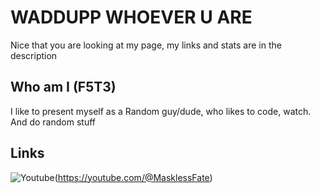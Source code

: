 # WADDUPP WHOEVER U ARE
Nice that you are looking at my page, my links and stats are in the description
## Who am I (F5T3)
I like to present myself as a Random guy/dude, who likes to code, watch. And do random stuff

## Links
<!-- ![](https://user-images.githubusercontent.com/74038190/235294015-47144047-25ab-417c-af1b-6746820a20ff.gif)
[[YouTube](https://user-images.githubusercontent.com/74038190/235294007-de441046-823e-4eff-89bf-d4df52858b65.gif)](https://youtube.com/@MasklessFate) -->
![Youtube](https://media.giphy.com/media/QfsvYoBSSpfbtFJIVo/giphy.gif)(https://youtube.com/@MasklessFate)
